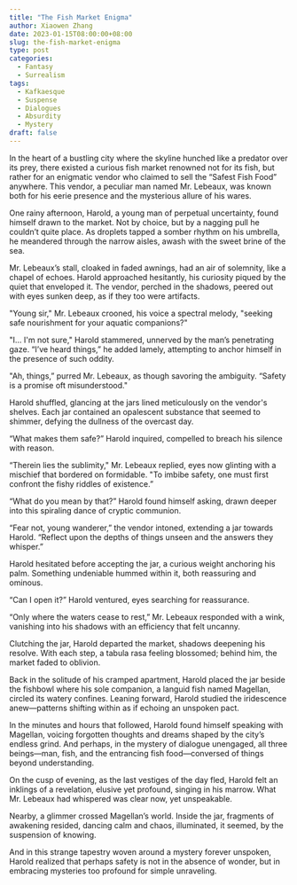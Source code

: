 ```yaml
---
title: "The Fish Market Enigma"
author: Xiaowen Zhang
date: 2023-01-15T08:00:00+08:00
slug: the-fish-market-enigma
type: post
categories:
  - Fantasy
  - Surrealism
tags:
  - Kafkaesque
  - Suspense
  - Dialogues
  - Absurdity
  - Mystery
draft: false
---
```


In the heart of a bustling city where the skyline hunched like a predator over its prey, there existed a curious fish market renowned not for its fish, but rather for an enigmatic vendor who claimed to sell the “Safest Fish Food” anywhere. This vendor, a peculiar man named Mr. Lebeaux, was known both for his eerie presence and the mysterious allure of his wares.

One rainy afternoon, Harold, a young man of perpetual uncertainty, found himself drawn to the market. Not by choice, but by a nagging pull he couldn’t quite place. As droplets tapped a somber rhythm on his umbrella, he meandered through the narrow aisles, awash with the sweet brine of the sea.

Mr. Lebeaux’s stall, cloaked in faded awnings, had an air of solemnity, like a chapel of echoes. Harold approached hesitantly, his curiosity piqued by the quiet that enveloped it. The vendor, perched in the shadows, peered out with eyes sunken deep, as if they too were artifacts.

"Young sir," Mr. Lebeaux crooned, his voice a spectral melody, "seeking safe nourishment for your aquatic companions?"

"I... I'm not sure," Harold stammered, unnerved by the man’s penetrating gaze. “I’ve heard things,” he added lamely, attempting to anchor himself in the presence of such oddity.

"Ah, things,” purred Mr. Lebeaux, as though savoring the ambiguity. “Safety is a promise oft misunderstood."

Harold shuffled, glancing at the jars lined meticulously on the vendor's shelves. Each jar contained an opalescent substance that seemed to shimmer, defying the dullness of the overcast day.

“What makes them safe?” Harold inquired, compelled to breach his silence with reason.

“Therein lies the sublimity," Mr. Lebeaux replied, eyes now glinting with a mischief that bordered on formidable. "To imbibe safety, one must first confront the fishy riddles of existence.”

“What do you mean by that?” Harold found himself asking, drawn deeper into this spiraling dance of cryptic communion.

“Fear not, young wanderer,” the vendor intoned, extending a jar towards Harold. “Reflect upon the depths of things unseen and the answers they whisper.”

Harold hesitated before accepting the jar, a curious weight anchoring his palm. Something undeniable hummed within it, both reassuring and ominous.

“Can I open it?” Harold ventured, eyes searching for reassurance.

“Only where the waters cease to rest,” Mr. Lebeaux responded with a wink, vanishing into his shadows with an efficiency that felt uncanny.

Clutching the jar, Harold departed the market, shadows deepening his resolve. With each step, a tabula rasa feeling blossomed; behind him, the market faded to oblivion.

Back in the solitude of his cramped apartment, Harold placed the jar beside the fishbowl where his sole companion, a languid fish named Magellan, circled its watery confines. Leaning forward, Harold studied the iridescence anew—patterns shifting within as if echoing an unspoken pact.

In the minutes and hours that followed, Harold found himself speaking with Magellan, voicing forgotten thoughts and dreams shaped by the city’s endless grind. And perhaps, in the mystery of dialogue unengaged, all three beings—man, fish, and the entrancing fish food—conversed of things beyond understanding.

On the cusp of evening, as the last vestiges of the day fled, Harold felt an inklings of a revelation, elusive yet profound, singing in his marrow. What Mr. Lebeaux had whispered was clear now, yet unspeakable. 

Nearby, a glimmer crossed Magellan’s world. Inside the jar, fragments of awakening resided, dancing calm and chaos, illuminated, it seemed, by the suspension of knowing.

And in this strange tapestry woven around a mystery forever unspoken, Harold realized that perhaps safety is not in the absence of wonder, but in embracing mysteries too profound for simple unraveling.
